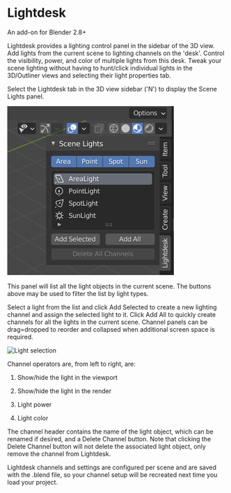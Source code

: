 # Lightdesk

An add-on for Blender 2.8+

Lightdesk provides a lighting control panel in the sidebar of the 3D view.
Add lights from the current scene to lighting channels on the 'desk'. Control the visibility, power, and color of multiple lights from this desk. Tweak your scene lighting without having to hunt/click individual lights in the 3D/Outliner views and selecting their light properties tab.

Select the Lightdesk tab in the 3D view sidebar ('N') to display the Scene Lights panel.

![Light selection](lights.png)

This panel will list all the light objects in the current scene. The buttons above may be used to filter the list by light types.

Select a light from the list and click Add Selected to create a new lighting channel and assign the selected light to it.
Click Add All to quickly create channels for all the lights in the current scene. Channel panels can be drag=dropped to reorder and collapsed when additional screen space is required.

![Light selection](channels)

Channel operators are, from left to right, are:

1. Show/hide the light in the viewport

2. Show/hide the light in the render

3. Light power

4. Light color

The channel header contains the name of the light object, which can be renamed if desired, and a Delete Channel button.
Note that clicking the Delete Channel button will not delete the associated light object, only remove the channel from Lightdesk.

Lightdesk channels and settings are configured per scene and are saved with the .blend file, so your channel setup will be recreated next time you load your project.
